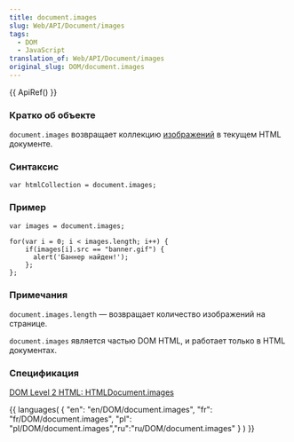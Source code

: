 ```yaml
---
title: document.images
slug: Web/API/Document/images
tags:
  - DOM
  - JavaScript
translation_of: Web/API/Document/images
original_slug: DOM/document.images
---
```

{{ ApiRef() }}

### Кратко об объекте

`document.images` возвращает коллекцию [изображений](/ru/Web/API/HTMLImageElement "en/DOM/Image") в текущем HTML документе.

### Синтаксис

```
var htmlCollection = document.images;
```

### Пример

```
var images = document.images;

for(var i = 0; i < images.length; i++) {
    if(images[i].src == "banner.gif") {
      alert('Баннер найден!');
    };
};
```

### Примечания

`document.images.length` — возвращает количество изображений на странице.

`document.images` является частью DOM HTML, и работает только в HTML документах.

### Спецификация

[DOM Level 2 HTML: HTMLDocument.images](http://www.w3.org/TR/DOM-Level-2-HTML/html.html#ID-90379117)

{{ languages( { "en": "en/DOM/document.images", "fr": "fr/DOM/document.images", "pl": "pl/DOM/document.images","ru":"ru/DOM/document.images" } ) }}
